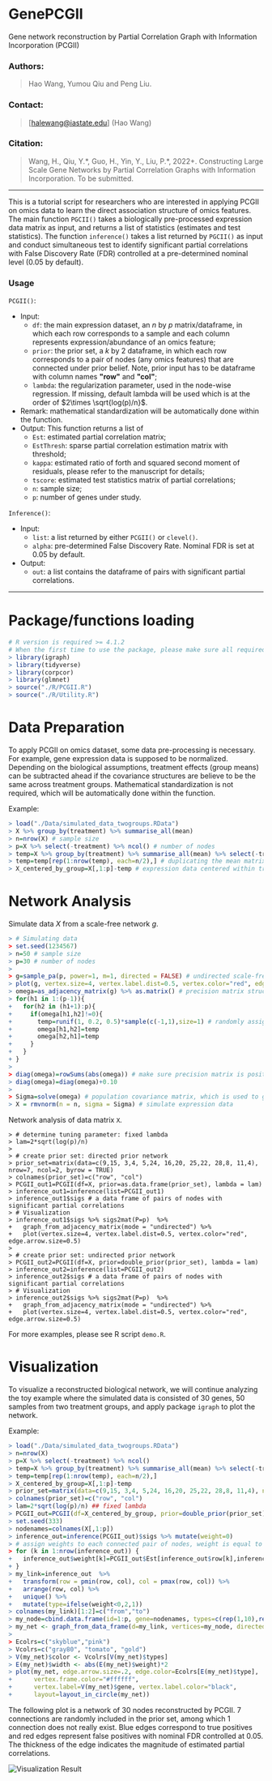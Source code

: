 # GenePCGII

Gene network reconstruction by Partial Correlation Graph with Information Incorporation (PCGII)

### Authors:
> Hao Wang, Yumou Qiu and Peng Liu.

### Contact:
> [halewang@iastate.edu] (Hao Wang)

### Citation:
> Wang, H., Qiu, Y.\*, Guo, H., Yin, Y., Liu, P.\*, 2022+. Constructing Large Scale Gene Networks by Partial Correlation Graphs with Information Incorporation. To be submitted.
-----

This is a tutorial script for researchers who are interested in applying PCGII on omics data to learn the direct association structure of omics features. The main function `PGCII()` takes a biologically pre-processed expression data matrix as input, and returns a list of statistics (estimates and test statistics). The function `inference()` takes a list returned by `PGCII()` as input and conduct simultaneous test to identify significant partial correlations with False Discovery Rate (FDR) controlled at a pre-determined nominal level (0.05 by default). 

### Usage

```PCGII()```:  
  - Input: 
    - `df`: the main expression dataset, an $n$ by $p$ matrix/dataframe, in which each row corresponds to a sample and each column represents expression/abundance of an omics feature;
    - `prior`: the prior set, a $k$ by $2$ dataframe, in which each row corresponds to a pair of nodes (any omics features) that are connected under prior belief. Note, prior input has to be dataframe with column names **"row"** and **"col"**;
    - `lambda`: the regularization parameter, used in the node-wise regression. If missing, default lambda will be used which is at the order of $2\times \sqrt{log(p)/n}$.
  - Remark: mathematical standardization will be automatically done within the function.
  - Output: This function returns a list of 
    - `Est`: estimated partial correlation matrix;
    - `EstThresh`: sparse partial correlation estimation matrix with threshold;
    - `kappa`: estimated ratio of forth and squared second moment of residuals, please refer to the manuscript for details;
    - `tscore`: estimated test statistics matrix of partial correlations;
    - `n`: sample size;
    - `p`: number of genes under study.

```Inference()```:
  - Input:
    - `list`: a list returned by either `PCGII()` or `clevel()`.
    - `alpha`: pre-determined False Discovery Rate. Nominal FDR is set at 0.05 by default.
  - Output:
    - `out`: a list contains the dataframe of pairs with significant partial correlations.

-----

# Package/functions loading
```r
# R version is required >= 4.1.2
# When the first time to use the package, please make sure all required packages are installed under your R environment
> library(igraph)
> library(tidyverse)
> library(corpcor)
> library(glmnet)
> source("./R/PCGII.R")
> source("./R/Utility.R")
```

# Data Preparation

To apply PCGII on omics dataset, some data pre-processing is necessary. For example, gene expression data is supposed to be normalized. Depending on the biological assumptions, treatment effects (group means) can be subtracted ahead if the covariance structures are believe to be the same across treatment groups. Mathematical standardization is not required, which will be automatically done within the function.

Example:

```r
> load("./Data/simulated_data_twogroups.RData")
> X %>% group_by(treatment) %>% summarise_all(mean)
> n=nrow(X) # sample size
> p=X %>% select(-treatment) %>% ncol() # number of nodes
> temp=X %>% group_by(treatment) %>% summarise_all(mean) %>% select(-treatment) %>% as.matrix() # mean expression matrix by treatment groups
> temp=temp[rep(1:nrow(temp), each=n/2),] # duplicating the mean matrix
> X_centered_by_group=X[,1:p]-temp # expression data centered within treatment groups, ready for network analysis
```


# Network Analysis

Simulate data $X$ from a scale-free network $g$.

```r
> # Simulating data
> set.seed(1234567)
> n=50 # sample size
> p=30 # number of nodes
> 
> g=sample_pa(p, power=1, m=1, directed = FALSE) # undirected scale-free network with the power of the preferential attachment set as 1, the number of edges to add in each time step set as 2.
> plot(g, vertex.size=4, vertex.label.dist=0.5, vertex.color="red", edge.arrow.size=0.5) # visulize simulated network structure
> omega=as_adjacency_matrix(g) %>% as.matrix() # precision matrix structure corresponding to the simulated scale-free networ
> for(h1 in 1:(p-1)){
+   for(h2 in (h1+1):p){
+     if(omega[h1,h2]!=0){
+       temp=runif(1, 0.2, 0.5)*sample(c(-1,1),size=1) # randomly assign connection strength, i.e. partial correlations
+       omega[h1,h2]=temp
+       omega[h2,h1]=temp
+     }
+   }
+ }
> 
> diag(omega)=rowSums(abs(omega)) # make sure precision matrix is positive definite
> diag(omega)=diag(omega)+0.10
> 
> Sigma=solve(omega) # population covariance matrix, which is used to generate data
> X = rmvnorm(n = n, sigma = Sigma) # simulate expression data  
```

Network analysis of data matrix `X`.

```
> # determine tuning parameter: fixed lambda
> lam=2*sqrt(log(p)/n) 
> 
> # create prior set: directed prior network
> prior_set=matrix(data=c(9,15, 3,4, 5,24, 16,20, 25,22, 28,8, 11,4), nrow=7, ncol=2, byrow = TRUE)
> colnames(prior_set)=c("row", "col")
> PCGII_out1=PCGII(df=X, prior=as.data.frame(prior_set), lambda = lam)
> inference_out1=inference(list=PCGII_out1)
> inference_out1$sigs # a data frame of pairs of nodes with significant partial correlations  
> # Visualization
> inference_out1$sigs %>% sigs2mat(P=p)  %>% 
+   graph_from_adjacency_matrix(mode = "undirected") %>%
+   plot(vertex.size=4, vertex.label.dist=0.5, vertex.color="red", edge.arrow.size=0.5)
> 
> # create prior set: undirected prior network
> PCGII_out2=PCGII(df=X, prior=double_prior(prior_set), lambda = lam)
> inference_out2=inference(list=PCGII_out2)
> inference_out2$sigs # a data frame of pairs of nodes with significant partial correlations
> # Visualization
> inference_out2$sigs %>% sigs2mat(P=p)  %>% 
+   graph_from_adjacency_matrix(mode = "undirected") %>%
+   plot(vertex.size=4, vertex.label.dist=0.5, vertex.color="red", edge.arrow.size=0.5)
```

For more examples, please see R script `demo.R`.


# Visualization

To visualize a reconstructed biological network, we will continue analyzing the toy example where the simulated data is consisted of 30 genes, 50 samples from two treatment groups, and apply package `igraph` to plot the network.

Example: 

```r
> load("./Data/simulated_data_twogroups.RData")
> n=nrow(X)
> p=X %>% select(-treatment) %>% ncol()
> temp=X %>% group_by(treatment) %>% summarise_all(mean) %>% select(-treatment) %>% as.matrix()
> temp=temp[rep(1:nrow(temp), each=n/2),]
> X_centered_by_group=X[,1:p]-temp
> prior_set=matrix(data=c(9,15, 3,4, 5,24, 16,20, 25,22, 28,8, 11,4), nrow=7, ncol=2, byrow = TRUE) # prior set 
> colnames(prior_set)=c("row", "col")
> lam=2*sqrt(log(p)/n) ## fixed lambda
> PCGII_out=PCGII(df=X_centered_by_group, prior=double_prior(prior_set), lambda = lam)
> set.seed(333)
> nodenames=colnames(X[,1:p])
> inference_out=inference(PCGII_out)$sigs %>% mutate(weight=0) 
> # assign weights to each connected pair of nodes, weight is equal to corresponding estimated partial correlatio 
> for (k in 1:nrow(inference_out)) {
+   inference_out$weight[k]=PCGII_out$Est[inference_out$row[k],inference_out$col[k]]
+ }
> my_link=inference_out  %>%
+   transform(row = pmin(row, col), col = pmax(row, col)) %>% 
+   arrange(row, col) %>% 
+   unique() %>%
+   mutate(type=ifelse(weight<0,2,1))
> colnames(my_link)[1:2]=c("from","to")
> my_node=cbind.data.frame(id=1:p, gene=nodenames, types=c(rep(1,10),rep(2,10),rep(3,10)),type.label=c(rep("gene set 1",10),rep("gene set 2",10),rep("gene set 3",10)))
> my_net <- graph_from_data_frame(d=my_link, vertices=my_node, directed=F) 
> 
> Ecolrs=c("skyblue","pink")
> Vcolrs=c("gray80", "tomato", "gold")
> V(my_net)$color <- Vcolrs[V(my_net)$types]
> E(my_net)$width <- abs(E(my_net)$weight)*2
> plot(my_net, edge.arrow.size=.2, edge.color=Ecolrs[E(my_net)$type],
+      vertex.frame.color="#ffffff",
+      vertex.label=V(my_net)$gene, vertex.label.color="black",
+      layout=layout_in_circle(my_net)) 
```

The following plot is a network of 30 nodes reconstructed by PCGII. 7 connections are randomly included in the prior set, among which 1 connection does not really exist. Blue edges correspond to true positives and red edges represent false positives with nominal FDR controlled at 0.05. The thickness of the edge indicates the magnitude of estimated partial correlations. 

![Visualization Result](./figs/Example_Visualization.png)

